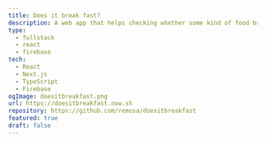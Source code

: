 ```yaml
---
title: Does it break fast?
description: A web app that helps checking whether some kind of food breaks a fasting period.
type:
  - fullstack
  - react
  - firebase
tech:
  - React
  - Next.js
  - TypeScript
  - Firebase
ogImage: doesitbreakfast.png
url: https://doesitbreakfast.now.sh
repository: https://github.com/remusa/doesitbreakfast
featured: true
draft: false
---
```

